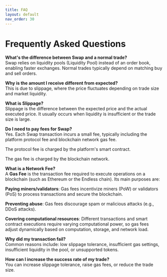 ```yaml
---
title: FAQ
layout: default
nav_order: 30
---
```


# Frequently Asked Questions

**What's the difference between Swap and a normal trade?**\
Swap relies on liquidity pools (Liquidity Pool) instead of an order book, enabling faster exchanges. Normal trades typically depend on matching buy and sell orders.

**Why is the amount I receive different from expected?**\
This is due to slippage, where the price fluctuates depending on trade size and market liquidity.

**What is Slippage?**\
Slippage is the difference between the expected price and the actual executed price. It usually occurs when liquidity is insufficient or the trade size is large.

**Do I need to pay fees for Swap?**\
Yes. Each Swap transaction incurs a small fee, typically including the platform protocol fee and blockchain network gas fee.

The protocol fee is charged by the platform's smart contract.

The gas fee is charged by the blockchain network.

**What is a Network Fee?**\
A **Gas Fee** is the transaction fee required to execute operations on a blockchain (such as Ethereum or the Endless chain). Its main purposes are:

**Paying miners/validators**: Gas fees incentivize miners (PoW) or validators (PoS) to process transactions and secure the blockchain.

**Preventing abuse**: Gas fees discourage spam or malicious attacks (e.g., DDoS attacks).

**Covering computational resources**: Different transactions and smart contract executions require varying computational power, so gas fees adjust dynamically based on computation, storage, and network load.

**Why did my transaction fail?**\
Common reasons include: low slippage tolerance, insufficient gas settings, insufficient liquidity in the pool, or unsupported tokens.

**How can I increase the success rate of my trade?**\
You can increase slippage tolerance, raise gas fees, or reduce the trade size.
